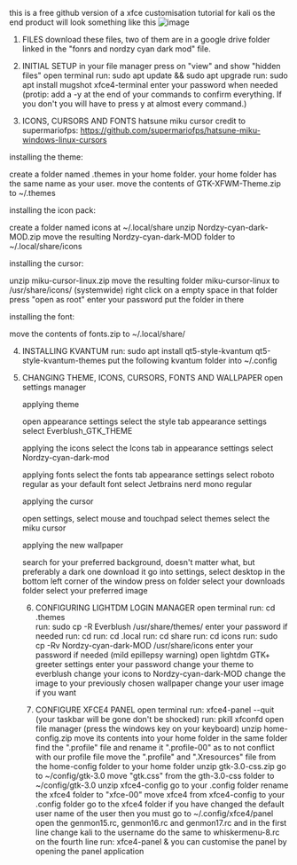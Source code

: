this is a free github version of a xfce customisation tutorial for kali os
the end product will look something like this
![image](https://github.com/user-attachments/assets/c0a031c1-44e5-42e4-8525-34169accbeb9)


1. FILES
   download these files, two of them are in a google drive folder linked in the "fonrs and nordzy cyan dark mod" file.

2. INITIAL SETUP
   in your file manager press on "view" and show "hidden files"
   open terminal
   run: sudo apt update && sudo apt upgrade
   run: sudo apt install mugshot xfce4-terminal
     enter your password when needed
   (protip: add a -y at the end of your commands to confirm everything. If you don't you will have to press y at almost every command.)

3. ICONS, CURSORS AND FONTS
   hatsune miku cursor credit to supermariofps: https://github.com/supermariofps/hatsune-miku-windows-linux-cursors

  installing the theme:

   create a folder named .themes in your home folder. your home folder has the same name as your user.
    move the contents of GTK-XFWM-Theme.zip to ~/.themes


  installing the icon pack:

   create a folder named icons at ~/.local/share
   unzip Nordzy-cyan-dark-MOD.zip
  move the resulting Nordzy-cyan-dark-MOD folder to ~/.local/share/icons

  installing the cursor:

   unzip miku-cursor-linux.zip
   move the resulting folder miku-cursor-linux to /usr/share/icons/ (systemwide)
   right click on a empty space in that folder
   press "open as root"
   enter your password
   put the folder in there

installing the font:

   move the contents of fonts.zip to ~/.local/share/

4. INSTALLING KVANTUM
   run: sudo apt install qt5-style-kvantum qt5-style-kvantum-themes
   put the following kvantum folder into ~/.config

5. CHANGING THEME, ICONS, CURSORS, FONTS AND WALLPAPER
   open settings manager

    applying theme

   open appearance settings
    select the style tab appearance settings
    select Everblush_GTK_THEME

    applying the icons 
     select the Icons tab in appearance settings
     select Nordzy-cyan-dark-mod
   
    applying fonts
     select the fonts tab appearance settings
     select roboto regular as your default font
     select Jetbrains nerd mono regular

    applying the cursor

     open settings, select mouse and touchpad
     select themes
     select the miku cursor
   
    applying the new wallpaper

     search for your preferred background, doesn't matter what, but preferably a dark one
     download it
     go into settings, select desktop
     in the bottom left corner of the window press on folder
     select your downloads folder
     select your preferred image

   6. CONFIGURING LIGHTDM LOGIN MANAGER
      open terminal
      run: cd .themes   
      run: sudo cp -R Everblush /usr/share/themes/
      enter your password if needed
      run: cd
      run: cd .local
      run: cd share
      run: cd icons
      run: sudo cp -Rv Nordzy-cyan-dark-MOD /usr/share/icons
        enter your password if needed (mild epillepsy warning)
      open lightdm GTK+ greeter settings
      enter your password
      change your theme to everblush
      change your icons to Nordzy-cyan-dark-MOD
      change the image to your previously chosen wallpaper
      change your user image if you want

   7. CONFIGURE XFCE4 PANEL
      open terminal
      run: xfce4-panel --quit (your taskbar will be gone don't be shocked)
      run: pkill xfconfd
      open file manager (press the windows key on your keyboard)
      unzip home-config.zip
      move its contents into your home folder
      in the same folder find the ".profile" file and rename it ".profile-00" as to not conflict with our profile file
      move the ".profile" and ".Xresources" file from the home-config folder to your home folder
      unzip gtk-3.0-css.zip
      go to ~/config/gtk-3.0
      move "gtk.css" from the gth-3.0-css folder to ~/config/gtk-3.0
      unzip xfce4-config
      go to your .config folder
      rename the xfce4 folder to "xfce-00"
      move xfce4 from xfce4-config to your .config folder
      go to the xfce4 folder
      if you have changed the default user name of the user then you must go to ~/.config/xfce4/panel
      open the genmon15.rc, genmon16.rc and genmon17.rc and in the first line change kali to the username
      do the same to whiskermenu-8.rc on the fourth line
      run: xfce4-panel &
      you can customise the panel by opening the panel application
